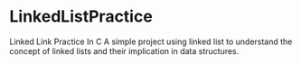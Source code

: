 # LinkedListPractice
Linked Link Practice In C
A simple project using linked list to understand the concept of linked lists and their implication in data structures.
